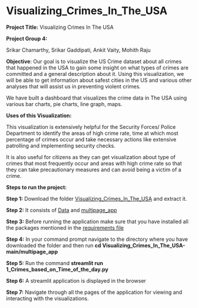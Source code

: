 # Visualizing_Crimes_In_The_USA

**Project Title:** Visualizing Crimes In The USA

**Project Group 4:**

Srikar Chamarthy, 
Srikar Gaddipati, 
Ankit Vaity, 
Mohith Raju 

**Objective**: Our goal is to visualize the US Crime dataset about all crimes that happened in the USA to gain some insight on what types of crimes are committed and a general description about it. Using this visualization, we will be able to get information about safest cities in the US and various other analyses that will assist us in preventing violent crimes.

We have built a dashboard that visualizes the crime data in The USA using various bar charts, pie charts, line graph, maps.


**Uses of this Visualization:**

This visualization is extensively helpful for the Security Forces/ Police Department to identify the areas of high crime rate, time at which most percentage of crimes occur and take necessary actions like extensive patrolling and implementing security checks.

It is also useful for citizens as they can get visualization about type of crimes that most frequently occur and areas with high crime rate so that they can take precautionary measures and can avoid being a victim of a crime.

**Steps to run the project:**

**Step 1:** Download the folder [Visualizing_Crimes_In_The_USA](https://github.com/champsrikar/Visualizing_Crimes_In_The_USA/archive/refs/heads/main.zip) and extract it.

**Step 2:** It consists of [Data](https://github.com/champsrikar/Visualizing_Crimes_In_The_USA/tree/main/Data) and [multipage_app](https://github.com/champsrikar/Visualizing_Crimes_In_The_USA/tree/main/multipage_app)

**Step 3:** Before running the application make sure that you have installed all the packages mentioned in the [requirements file](https://github.com/champsrikar/Visualizing_Crimes_In_The_USA/blob/main/Requirements)

**Step 4:** In your command prompt navigate to the directory where you have downloaded the folder and then run **cd Visualizing_Crimes_In_The_USA-main/multipage_app**

**Step 5:** Run the command **streamlit run 1_Crimes_based_on_Time_of_the_day.py**

**Step 6:** A streamlit application is displayed in the browser

**Step 7:** Navigate through all the pages of the application for viewing and interacting with the visualizations.
